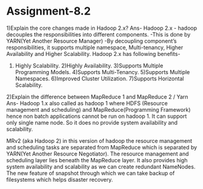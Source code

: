 # Assignment-8.2


1)Explain the core changes made in Hadoop 2.x?
Ans- Hadoop 2.x
	- hadoop decouples the responsibilities into different components.
	-This is done by YARN(Yet Another Resource Manager)
	-By decoupling component’s responsibilities, it supports multiple namespace, Multi-tenancy, Higher Availability and Higher Scalability.
Hadoop 2.x has following benefits-
1) Highly Scalability.
2)Highly Availability.
3)Supports Multiple Programming Models.
4)Supports Multi-Tenancy.
5)Supports Multiple Namespaces.
6)Improved Cluster Utilization.
7)Supports Horizontal Scalability.

2)Explain the difference between MapReduce 1 and MapReduce 2 / Yarn
Ans- 
Hadoop 1.x also called as hadoop 1 where HDFS (Resource management and scheduling) and MapReduce(Programming Framework) hence non batch 
applications cannot be run on hadoop 1. It can support only single name node. So it does no provide system availability and scalability.

MRv2 (aka Hadoop 2) in this version of hadoop the resource management and scheduling tasks are separated from MapReduce which is separated by 
YARN(Yet Another Resource Negotiator).  The resource management and scheduling layer lies beneath the MapReduce layer. 
It also provides high system availability and scalability as we can create redundant NameNodes. 
The new feature of snapshot through which we can take backup of filesystems which helps disaster recovery.

 
